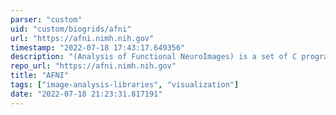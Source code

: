 ```yaml
---
parser: "custom"
uid: "custom/biogrids/afni"
url: "https://afni.nimh.nih.gov"
timestamp: "2022-07-18 17:43:17.649356"
description: "(Analysis of Functional NeuroImages) is a set of C programs for processing, analyzing, and displaying functional MRI (FMRI) data - a technique for mapping human brain activity."
repo_url: "https://afni.nimh.nih.gov"
title: "AFNI"
tags: ["image-analysis-libraries", "visualization"]
date: "2022-07-18 21:23:31.817191"
---
```

